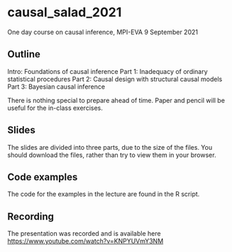 # causal_salad_2021
One day course on causal inference, MPI-EVA 9 September 2021

## Outline

Intro: Foundations of causal inference
Part 1: Inadequacy of ordinary statistical procedures
Part 2: Causal design with structural causal models
Part 3: Bayesian causal inference

There is nothing special to prepare ahead of time. Paper and pencil will be useful for the in-class exercises.

## Slides
The slides are divided into three parts, due to the size of the files. You should download the files, rather than try to view them in your browser.

## Code examples
The code for the examples in the lecture are found in the R script.

## Recording
The presentation was recorded and is available here https://www.youtube.com/watch?v=KNPYUVmY3NM
